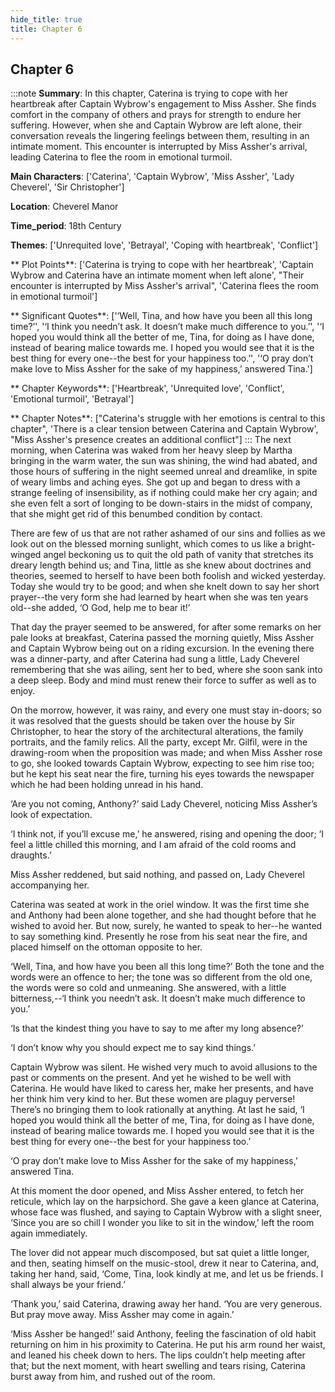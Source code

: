 ```yaml
---
hide_title: true
title: Chapter 6
---
```

## Chapter 6
:::note
**Summary**:
In this chapter, Caterina is trying to cope with her heartbreak after Captain Wybrow's engagement to Miss Assher. She finds comfort in the company of others and prays for strength to endure her suffering. However, when she and Captain Wybrow are left alone, their conversation reveals the lingering feelings between them, resulting in an intimate moment. This encounter is interrupted by Miss Assher's arrival, leading Caterina to flee the room in emotional turmoil.

**Main Characters**:
['Caterina', 'Captain Wybrow', 'Miss Assher', 'Lady Cheverel', 'Sir Christopher']

**Location**:
Cheverel Manor

**Time_period**:
18th Century

**Themes**:
['Unrequited love', 'Betrayal', 'Coping with heartbreak', 'Conflict']

** Plot Points**:
['Caterina is trying to cope with her heartbreak', 'Captain Wybrow and Caterina have an intimate moment when left alone', "Their encounter is interrupted by Miss Assher's arrival", 'Caterina flees the room in emotional turmoil']

** Significant Quotes**:
['‘Well, Tina, and how have you been all this long time?’', '‘I think you needn’t ask. It doesn’t make much difference to you.’', '‘I hoped you would think all the better of me, Tina, for doing as I have done, instead of bearing malice towards me. I hoped you would see that it is the best thing for every one--the best for your happiness too.’', '‘O pray don’t make love to Miss Assher for the sake of my happiness,’ answered Tina.']

** Chapter Keywords**:
['Heartbreak', 'Unrequited love', 'Conflict', 'Emotional turmoil', 'Betrayal']

** Chapter Notes**:
["Caterina's struggle with her emotions is central to this chapter", 'There is a clear tension between Caterina and Captain Wybrow', "Miss Assher's presence creates an additional conflict"]
:::
The next morning, when Caterina was waked from her heavy sleep by Martha bringing in the warm water, the sun was shining, the wind had abated, and those hours of suffering in the night seemed unreal and dreamlike, in spite of weary limbs and aching eyes. She got up and began to dress with a strange feeling of insensibility, as if nothing could make her cry again; and she even felt a sort of longing to be down-stairs in the midst of company, that she might get rid of this benumbed condition by contact. 

There are few of us that are not rather ashamed of our sins and follies as we look out on the blessed morning sunlight, which comes to us like a bright-winged angel beckoning us to quit the old path of vanity that stretches its dreary length behind us; and Tina, little as she knew about doctrines and theories, seemed to herself to have been both foolish and wicked yesterday. Today she would try to be good; and when she knelt down to say her short prayer--the very form she had learned by heart when she was ten years old--she added, ‘O God, help me to bear it!’ 

That day the prayer seemed to be answered, for after some remarks on her pale looks at breakfast, Caterina passed the morning quietly, Miss Assher and Captain Wybrow being out on a riding excursion. In the evening there was a dinner-party, and after Caterina had sung a little, Lady Cheverel remembering that she was ailing, sent her to bed, where she soon sank into a deep sleep. Body and mind must renew their force to suffer as well as to enjoy. 

On the morrow, however, it was rainy, and every one must stay in-doors; so it was resolved that the guests should be taken over the house by Sir Christopher, to hear the story of the architectural alterations, the family portraits, and the family relics. All the party, except Mr. Gilfil, were in the drawing-room when the proposition was made; and when Miss Assher rose to go, she looked towards Captain Wybrow, expecting to see him rise too; but he kept his seat near the fire, turning his eyes towards the newspaper which he had been holding unread in his hand. 

‘Are you not coming, Anthony?’ said Lady Cheverel, noticing Miss Assher’s look of expectation. 

‘I think not, if you’ll excuse me,’ he answered, rising and opening the door; ‘I feel a little chilled this morning, and I am afraid of the cold rooms and draughts.’ 

Miss Assher reddened, but said nothing, and passed on, Lady Cheverel accompanying her. 

Caterina was seated at work in the oriel window. It was the first time she and Anthony had been alone together, and she had thought before that he wished to avoid her. But now, surely, he wanted to speak to her--he wanted to say something kind. Presently he rose from his seat near the fire, and placed himself on the ottoman opposite to her. 

‘Well, Tina, and how have you been all this long time?’ Both the tone and the words were an offence to her; the tone was so different from the old one, the words were so cold and unmeaning. She answered, with a little bitterness,--‘I think you needn’t ask. It doesn’t make much difference to you.’ 

‘Is that the kindest thing you have to say to me after my long absence?’ 

‘I don’t know why you should expect me to say kind things.’ 

Captain Wybrow was silent. He wished very much to avoid allusions to the past or comments on the present. And yet he wished to be well with Caterina. He would have liked to caress her, make her presents, and have her think him very kind to her. But these women are plaguy perverse! There’s no bringing them to look rationally at anything. At last he said, ‘I hoped you would think all the better of me, Tina, for doing as I have done, instead of bearing malice towards me. I hoped you would see that it is the best thing for every one--the best for your happiness too.’ 

‘O pray don’t make love to Miss Assher for the sake of my happiness,’ answered Tina. 

At this moment the door opened, and Miss Assher entered, to fetch her reticule, which lay on the harpsichord. She gave a keen glance at Caterina, whose face was flushed, and saying to Captain Wybrow with a slight sneer, ‘Since you are so chill I wonder you like to sit in the window,’ left the room again immediately. 

The lover did not appear much discomposed, but sat quiet a little longer, and then, seating himself on the music-stool, drew it near to Caterina, and, taking her hand, said, ‘Come, Tina, look kindly at me, and let us be friends. I shall always be your friend.’ 

‘Thank you,’ said Caterina, drawing away her hand. ‘You are very generous. But pray move away. Miss Assher may come in again.’ 

‘Miss Assher be hanged!’ said Anthony, feeling the fascination of old habit returning on him in his proximity to Caterina. He put his arm round her waist, and leaned his cheek down to hers. The lips couldn’t help meeting after that; but the next moment, with heart swelling and tears rising, Caterina burst away from him, and rushed out of the room. 

